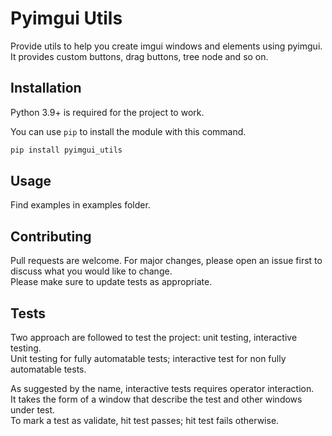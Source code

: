 # Pyimgui Utils
Provide utils to help you create imgui windows and elements using pyimgui.  
It provides custom buttons, drag buttons, tree node and so on.

## Installation
Python 3.9+ is required for the project to work. 

You can use `pip` to install the module with this command. 

```bash
pip install pyimgui_utils
```

## Usage
Find examples in examples folder.

## Contributing
Pull requests are welcome. For major changes, please open an issue first to 
discuss what you would like to change.  
Please make sure to update tests as appropriate.

## Tests
Two approach are followed to test the project: unit testing, interactive testing.  
Unit testing for fully automatable tests; interactive test for non fully 
automatable tests.  

As suggested by the name, interactive tests requires operator interaction.  
It takes the form of a window that describe the test and other windows under test.  
To mark a test as validate, hit test passes; hit test fails otherwise. 
